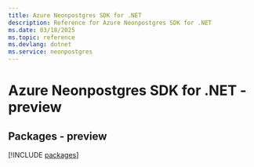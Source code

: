 ```yaml
---
title: Azure Neonpostgres SDK for .NET
description: Reference for Azure Neonpostgres SDK for .NET
ms.date: 03/18/2025
ms.topic: reference
ms.devlang: dotnet
ms.service: neonpostgres
---
```

# Azure Neonpostgres SDK for .NET - preview
## Packages - preview
[!INCLUDE [packages](neonpostgres-index.md)]